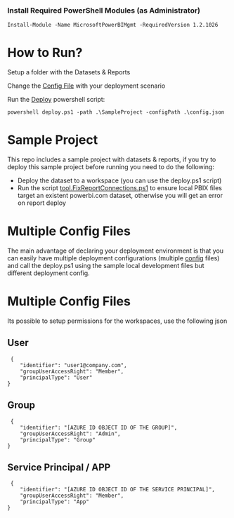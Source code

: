 ### Install Required PowerShell Modules (as Administrator)
```
Install-Module -Name MicrosoftPowerBIMgmt -RequiredVersion 1.2.1026
```

# How to Run?

Setup a folder with the Datasets & Reports

Change the [Config File](./config.json) with your deployment scenario

Run the [Deploy](./deploy.ps1) powershell script:

```
powershell deploy.ps1 -path .\SampleProject -configPath .\config.json
```

# Sample Project

This repo includes a sample project with datasets & reports, if you try to deploy this sample project before running you need to do the following:

- Deploy the dataset to a workspace (you can use the deploy.ps1 script)
- Run the script [tool.FixReportConnections.ps1](./tool.FixReportConnections.ps1) to ensure local PBIX files target an existent powerbi.com dataset, otherwise you will get an error on report deploy

# Multiple Config Files

The main advantage of declaring your deployment environment is that you can easily have multiple deployment configurations (multiple [config](./config.json) files) and call the deploy.ps1 using the sample local development files but different deployment config.

# Multiple Config Files

Its possible to setup permissions for the workspaces, use the following json

## User
```
 {
    "identifier": "user1@company.com",
    "groupUserAccessRight": "Member",
    "principalType": "User"
}
```

## Group
```
 {
    "identifier": "[AZURE ID OBJECT ID OF THE GROUP]",
    "groupUserAccessRight": "Admin",
    "principalType": "Group"
}
```

## Service Principal / APP
```
 {
    "identifier": "[AZURE ID OBJECT ID OF THE SERVICE PRINCIPAL]",
    "groupUserAccessRight": "Member",
    "principalType": "App"
}
```